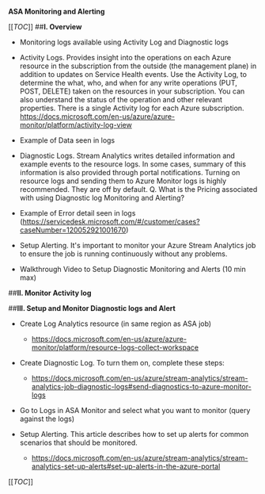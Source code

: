 **ASA Monitoring and Alerting** 

[[_TOC_]]
##**I. Overview** 

   - Monitoring logs available using Activity Log and Diagnostic logs 

   - Activity Logs. Provides insight into the operations on each Azure resource in the subscription from the outside (the management plane) in addition to updates on Service Health events. Use the Activity Log, to determine the what, who, and when for any write operations (PUT, POST, DELETE) taken on the resources in your subscription. You can also understand the status of the operation and other relevant properties. There is a single Activity log for each Azure subscription.
https://docs.microsoft.com/en-us/azure/azure-monitor/platform/activity-log-view

   - Example of Data seen in logs 

   - Diagnostic Logs. Stream Analytics writes detailed information and example events to the resource logs. In some cases, summary of this information is also provided through portal notifications.  Turning on resource logs and sending them to Azure Monitor logs is highly recommended. They are off by default.  Q. What is the Pricing associated with using Diagnostic log Monitoring and Alerting? 

   - Example of Error detail seen in logs (https://servicedesk.microsoft.com/#/customer/cases?caseNumber=120052921001670) 

   - Setup Alerting. It's important to monitor your Azure Stream Analytics job to ensure the job is running continuously without any problems. 

   - Walkthrough Video to Setup Diagnostic Monitoring and Alerts (10 min max) 

##**II. Monitor Activity log** 

##**III. Setup and Monitor Diagnostic logs and Alert**  

   - Create Log Analytics resource (in same region as ASA job) 

     - https://docs.microsoft.com/en-us/azure/azure-monitor/platform/resource-logs-collect-workspace 

   - Create Diagnostic Log. To turn them on, complete these steps: 

     - https://docs.microsoft.com/en-us/azure/stream-analytics/stream-analytics-job-diagnostic-logs#send-diagnostics-to-azure-monitor-logs 

   - Go to Logs in ASA Monitor and select what you want to monitor (query against the logs) 

   - Setup Alerting. This article describes how to set up alerts for common scenarios that should be monitored. 

     - https://docs.microsoft.com/en-us/azure/stream-analytics/stream-analytics-set-up-alerts#set-up-alerts-in-the-azure-portal 

[[_TOC_]]